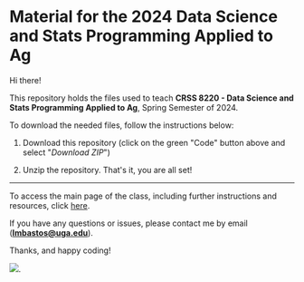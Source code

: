 # Material for the 2024 Data Science and Stats Programming Applied to Ag

Hi there!

This repository holds the files used to teach **CRSS 8220 - Data Science and Stats Programming Applied to Ag**, Spring Semester of 2024.  

To download the needed files, follow the instructions below:  
1. Download this repository (click on the green "Code" button above and select "*Download ZIP*")  

2. Unzip the repository. That's it, you are all set!  

--- 

To access the main page of the class, including further instructions and resources, click [here](https://leombastos.github.io/bastoslab/teaching/2024-dsa/2024-dsa.html).  

If you have any questions or issues, please contact me by email (**lmbastos@uga.edu**).  

Thanks, and happy coding!  


![](https://www.pexels.com/photo/smartphone-acer-jade-s-in-the-hands-of-a-man-on-a-background-of-yellow-flowers-6465/). 
